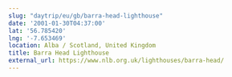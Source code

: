 ```yaml
---
slug: "daytrip/eu/gb/barra-head-lighthouse"
date: '2001-01-30T04:37:00'
lat: '56.785420'
lng: '-7.653469'
location: Alba / Scotland, United Kingdom
title: Barra Head Lighthouse
external_url: https://www.nlb.org.uk/lighthouses/barra-head/
---
```



